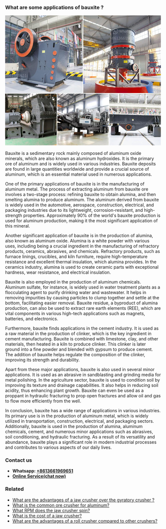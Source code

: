 <h3>What are some applications of bauxite ?</h3><img src='1701743042.jpg' alt=''><p>Bauxite is a sedimentary rock mainly composed of aluminum oxide minerals, which are also known as aluminum hydroxides. It is the primary ore of aluminum and is widely used in various industries. Bauxite deposits are found in large quantities worldwide and provide a crucial source of aluminum, which is an essential material used in numerous applications.</p><p>One of the primary applications of bauxite is in the manufacturing of aluminum metal. The process of extracting aluminum from bauxite ore involves a two-stage process: refining bauxite to obtain alumina, and then smelting alumina to produce aluminum. The aluminum derived from bauxite is widely used in the automotive, aerospace, construction, electrical, and packaging industries due to its lightweight, corrosion-resistant, and high-strength properties. Approximately 90% of the world's bauxite production is used for aluminum production, making it the most significant application of this mineral.</p><p>Another significant application of bauxite is in the production of alumina, also known as aluminum oxide. Alumina is a white powder with various uses, including being a crucial ingredient in the manufacturing of refractory products, ceramics, abrasives, and chemicals. Refractory products, such as furnace linings, crucibles, and kiln furniture, require high-temperature resistance and excellent thermal insulation, which alumina provides. In the ceramics industry, alumina is used to create ceramic parts with exceptional hardness, wear resistance, and electrical insulation.</p><p>Bauxite is also employed in the production of aluminum chemicals. Aluminum sulfate, for instance, is widely used in water treatment plants as a flocculating agent to purify drinking water and wastewater. It helps in removing impurities by causing particles to clump together and settle at the bottom, facilitating easier removal. Bauxite residue, a byproduct of alumina production, can also be used to extract rare earth elements (REE), which are vital components in various high-tech applications such as magnets, batteries, and electronics.</p><p>Furthermore, bauxite finds applications in the cement industry. It is used as a raw material in the production of clinker, which is the key ingredient in cement manufacturing. Bauxite is combined with limestone, clay, and other materials, then heated in a kiln to produce clinker. This clinker is later ground into a fine powder and blended with gypsum to produce cement. The addition of bauxite helps regulate the composition of the clinker, improving its strength and durability.</p><p>Apart from these major applications, bauxite is also used in several minor applications. It is used as an abrasive in sandblasting and grinding media for metal polishing. In the agriculture sector, bauxite is used to condition soil by improving its texture and drainage capabilities. It also helps in reducing soil acidity, thus enhancing plant growth. Bauxite can even be used as a proppant in hydraulic fracturing to prop open fractures and allow oil and gas to flow more efficiently from the well.</p><p>In conclusion, bauxite has a wide range of applications in various industries. Its primary use is in the production of aluminum metal, which is widely utilized in transportation, construction, electrical, and packaging sectors. Additionally, bauxite is used in the production of alumina, aluminum chemicals, cement, and numerous minor applications such as abrasives, soil conditioning, and hydraulic fracturing. As a result of its versatility and abundance, bauxite plays a significant role in modern industrial processes and contributes to various aspects of our daily lives.</p><h3>Contact us</h3><ul><li><strong>Whatsapp:&nbsp;<a href="https://wa.me/8613661969651">+8613661969651</a></strong></li><li><a href="https://swt.shibang-china.com/?git&amp;zhl&amp;What are some applications of bauxite "><strong>Online Service(chat now)</strong></a></li></ul><h3>Related</h3><ul><li><a href='What are the advantages of a jaw crusher over the gyratory crusher .md'>What are the advantages of a jaw crusher over the gyratory crusher ?</a></li><li><a href='What is the common ore crusher for aluminum.md'>What is the common ore crusher for aluminum?</a></li><li><a href='What RPM does the jaw crusher spin.md'>What RPM does the jaw crusher spin?</a></li><li><a href='What is the cost of a jaw crusher.md'>What is the cost of a jaw crusher?</a></li><li><a href='What are the advantages of a roll crusher compared to other crushers.md'>What are the advantages of a roll crusher compared to other crushers?</a></li></ul>